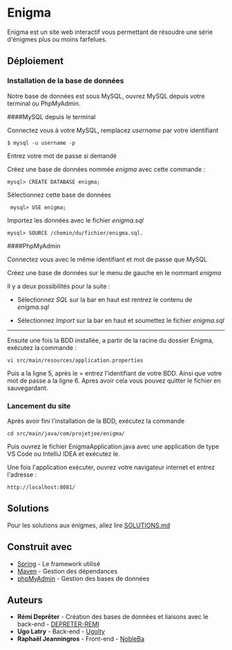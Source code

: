 # Enigma

Enigma est un site web interactif vous permettant de résoudre une série d'énigmes plus ou moins farfelues.

## Déploiement

### Installation de la base de données

Notre base de données est sous MySQL, ouvrez MySQL depuis votre terminal ou PhpMyAdmin.

####MySQL depuis le terminal

Connectez vous à votre MySQL, remplacez *username* par votre identifiant
```
$ mysql -u username -p
```

Entrez votre mot de passe si demandé

Créez une base de données nommée *enigma* avec cette commande :
```
mysql> CREATE DATABASE enigma;
```

Sélectionnez cette base de données
```
 mysql> USE enigma;
```

Importez les données avec le fichier *enigma.sql*
```
mysql> SOURCE /chemin/du/fichier/enigma.sql.
```

####PhpMyAdmin

Connectez vous avec le même identifiant et mot de passe que MySQL

Créez une base de données sur le menu de gauche en le nommant *enigma*

Il y a deux possibilités pour la suite :

- Sélectionnez *SQL* sur la bar en haut est rentrez le contenu de *enigma.sql*

- Sélectionnez *Import* sur la bar en haut et soumettez le fichier *enigma.sql*

***

Ensuite une fois la BDD installée, a partir de la racine du dossier Enigma, exécutez la commande :
```
vi src/main/resources/application.properties
```
Puis a la ligne 5, après le = entrez l'identifiant de votre BDD.
Ainsi que votre mot de passe a la ligne 6.
Apres avoir cela vous pouvez quitter le fichier en sauvegardant.

### Lancement du site 

Après avoir fini l'installation de la BDD, exécutez la commande 
```
cd src/main/java/com/projetjee/enigma/
```
Puis ouvrez le fichier EnigmaApplication.java avec une application de type VS Code ou IntelliJ IDEA et exécutez le.

Une fois l'application exécuter, ouvrez votre navigateur internet et entrez l'adresse :
```
http://localhost:8081/
```

## Solutions

Pour les solutions aux énigmes, allez lire [SOLUTIONS.md](https://github.com/NobleBa/Enigma/blob/master/SOLUTIONS.md)

## Construit avec

* [Spring](https://spring.io/) - Le framework utilisé
* [Maven](https://maven.apache.org/) - Gestion des dépendances
* [phpMyAdmin](https://www.phpmyadmin.net/) - Gestion des bases de données

## Auteurs

* **Rémi Deprêter** - Création des bases de données et liaisons avec le back-end - [DEPRETER-REMI](https://github.com/DEPRETER-Remi)
* **Ugo Latry** - Back-end - [Ugolty](https://github.com/Ugolty)
* **Raphaël Jeanningros** - Front-end - [NobleBa](https://github.com/NobleBa)
